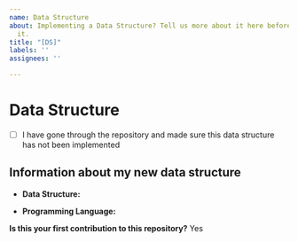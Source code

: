 ```yaml
---
name: Data Structure
about: Implementing a Data Structure? Tell us more about it here before working on
  it.
title: "[DS]"
labels: ''
assignees: ''

---
```


# Data Structure

- [ ] I have gone through the repository and made sure this data structure has not been implemented

## Information about my new data structure

- **Data Structure:** 

- **Programming Language:** 


**Is this your first contribution to this repository?**
Yes
